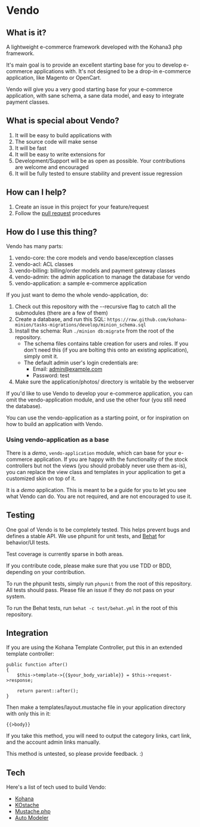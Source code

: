 # Vendo

## What is it?

A lightweight e-commerce framework developed with the Kohana3 php framework.

It's main goal is to provide an excellent starting base for you to develop e-commerce applications with. It's not designed to be a drop-in e-commerce application, like Magento or OpenCart.

Vendo will give you a very good starting base for your e-commerce application, with sane schema, a sane data model, and easy to integrate payment classes.

## What is special about Vendo?

 1. It will be easy to build applications with
 2. The source code will make sense
 3. It will be fast
 4. It will be easy to write extensions for
 5. Development/Support will be as open as possible. Your contributions are welcome and encouraged
 6. It will be fully tested to ensure stability and prevent issue regression

## How can I help?

 1. Create an issue in this project for your feature/request
 2. Follow the [pull request](http://help.github.com/pull-requests/) procedures

## How do I use this thing?

Vendo has many parts:

 1. vendo-core: the core models and vendo base/exception classes
 2. vendo-acl: ACL classes
 3. vendo-billing: billing/order models and payment gateway classes
 4. vendo-admin: the admin application to manage the database for vendo
 5. vendo-application: a sample e-commerce application

If you just want to demo the whole vendo-application, do:

 1. Check out this repository with the --recursive flag to catch all the submodules (there are a few of them)
 2. Create a database, and run this SQL: `https://raw.github.com/kohana-minion/tasks-migrations/develop/minion_schema.sql`
 3. Install the schema: Run `./minion db:migrate` from the root of the repository.
    * The schema files contains table creation for users and roles. If you don't need this (if you are bolting this onto an existing application), simply omit it.
    * The default admin user's login credentials are:
      * Email: admin@example.com
      * Password: test
 4. Make sure the application/photos/ directory is writable by the webserver

If you'd like to use Vendo to develop your e-commerce application, you can omit the vendo-application module, and use the other four (you still need the database).

You can use the vendo-application as a starting point, or for inspiration on how to build an application with Vendo.

### Using vendo-application as a base

There is a *demo*,  `vendo-application` module, which can base for your e-commerce application. If you are happy with the functionality of the stock controllers but not the views (you should probably never use them as-is), you can replace the view class and templates in your application to get a customized skin on top of it.

It is a *demo* application. This is meant to be a guide for you to let you see what Vendo can do. You are not required, and are not encouraged to use it.

## Testing

One goal of Vendo is to be completely tested. This helps prevent bugs and defines a stable API. We use phpunit for unit tests, and [Behat](http://everzet.com/Behat/) for behavior/UI tests.

Test coverage is currently sparse in both areas.

If you contribute code, please make sure that you use TDD or BDD, depending on your contribution.

To run the phpunit tests, simply run `phpunit` from the root of this repository. All tests should pass. Please file an issue if they do not pass on your system.

To run the Behat tests, run `behat -c test/behat.yml` in the root of this repository.

## Integration

If you are using the Kohana Template Controller, put this in an extended template controller:

	public function after()
	{
		$this->template->{{$your_body_variable}} = $this->request->response;

		return parent::after();
	}

Then make a templates/layout.mustache file in your application directory with only this in it:

	{{>body}}

If you take this method, you will need to output the category links, cart link, and the account admin links manually.

This method is untested, so please provide feedback. :)

## Tech

Here's a list of tech used to build Vendo:

 * [Kohana](http://github.com/kohana/kohana)
 * [KOstache](http://github.com/zombor/KOstache)
 * [Mustache.php](http://github.com/bobthecow/mustache.php)
 * [Auto Modeler](http://github.com/zombor/Auto-Modeler)